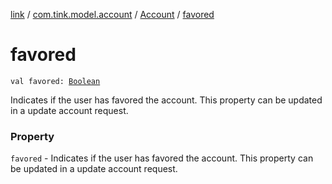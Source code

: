 [link](../../index.md) / [com.tink.model.account](../index.md) / [Account](index.md) / [favored](./favored.md)

# favored

`val favored: `[`Boolean`](https://kotlinlang.org/api/latest/jvm/stdlib/kotlin/-boolean/index.html)

Indicates if the user has favored the account. This property can be updated in a update account request.

### Property

`favored` - Indicates if the user has favored the account. This property can be updated in a update account request.